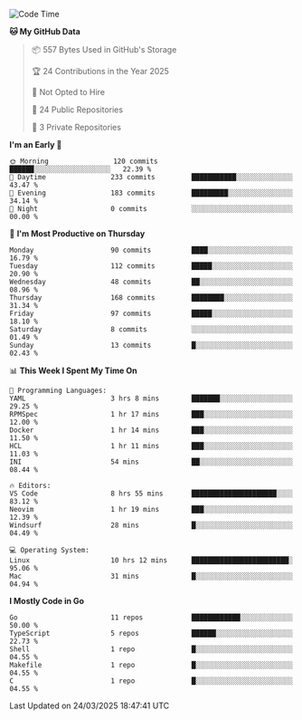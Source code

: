 <!--START_SECTION:waka-->
![Code Time](http://img.shields.io/badge/Code%20Time-1%2C154%20hrs%2011%20mins-blue)

**🐱 My GitHub Data** 

> 📦 557 Bytes Used in GitHub's Storage 
 > 
> 🏆 24 Contributions in the Year 2025
 > 
> 🚫 Not Opted to Hire
 > 
> 📜 24 Public Repositories 
 > 
> 🔑 3 Private Repositories 
 > 
**I'm an Early 🐤** 

```text
🌞 Morning                120 commits         ██████░░░░░░░░░░░░░░░░░░░   22.39 % 
🌆 Daytime                233 commits         ███████████░░░░░░░░░░░░░░   43.47 % 
🌃 Evening                183 commits         █████████░░░░░░░░░░░░░░░░   34.14 % 
🌙 Night                  0 commits           ░░░░░░░░░░░░░░░░░░░░░░░░░   00.00 % 
```
📅 **I'm Most Productive on Thursday** 

```text
Monday                   90 commits          ████░░░░░░░░░░░░░░░░░░░░░   16.79 % 
Tuesday                  112 commits         █████░░░░░░░░░░░░░░░░░░░░   20.90 % 
Wednesday                48 commits          ██░░░░░░░░░░░░░░░░░░░░░░░   08.96 % 
Thursday                 168 commits         ████████░░░░░░░░░░░░░░░░░   31.34 % 
Friday                   97 commits          █████░░░░░░░░░░░░░░░░░░░░   18.10 % 
Saturday                 8 commits           ░░░░░░░░░░░░░░░░░░░░░░░░░   01.49 % 
Sunday                   13 commits          █░░░░░░░░░░░░░░░░░░░░░░░░   02.43 % 
```


📊 **This Week I Spent My Time On** 

```text
💬 Programming Languages: 
YAML                     3 hrs 8 mins        ███████░░░░░░░░░░░░░░░░░░   29.25 % 
RPMSpec                  1 hr 17 mins        ███░░░░░░░░░░░░░░░░░░░░░░   12.00 % 
Docker                   1 hr 14 mins        ███░░░░░░░░░░░░░░░░░░░░░░   11.50 % 
HCL                      1 hr 11 mins        ███░░░░░░░░░░░░░░░░░░░░░░   11.03 % 
INI                      54 mins             ██░░░░░░░░░░░░░░░░░░░░░░░   08.44 % 

🔥 Editors: 
VS Code                  8 hrs 55 mins       █████████████████████░░░░   83.12 % 
Neovim                   1 hr 19 mins        ███░░░░░░░░░░░░░░░░░░░░░░   12.39 % 
Windsurf                 28 mins             █░░░░░░░░░░░░░░░░░░░░░░░░   04.49 % 

💻 Operating System: 
Linux                    10 hrs 12 mins      ████████████████████████░   95.06 % 
Mac                      31 mins             █░░░░░░░░░░░░░░░░░░░░░░░░   04.94 % 
```

**I Mostly Code in Go** 

```text
Go                       11 repos            ████████████░░░░░░░░░░░░░   50.00 % 
TypeScript               5 repos             ██████░░░░░░░░░░░░░░░░░░░   22.73 % 
Shell                    1 repo              █░░░░░░░░░░░░░░░░░░░░░░░░   04.55 % 
Makefile                 1 repo              █░░░░░░░░░░░░░░░░░░░░░░░░   04.55 % 
C                        1 repo              █░░░░░░░░░░░░░░░░░░░░░░░░   04.55 % 
```




 Last Updated on 24/03/2025 18:47:41 UTC
<!--END_SECTION:waka-->
